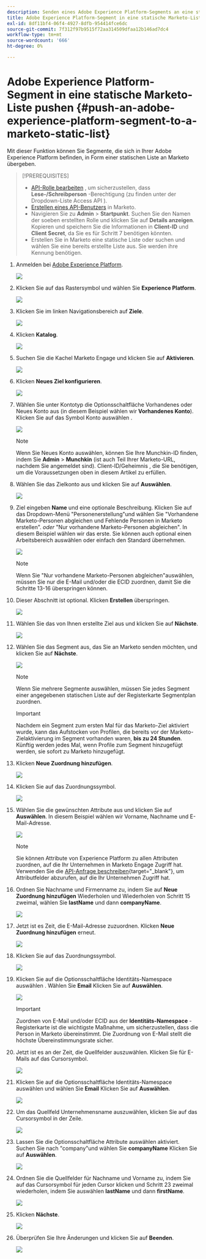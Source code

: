 ```yaml
---
description: Senden eines Adobe Experience Platform-Segments an eine statische Marketo-Liste - Marketo-Dokumente - Produktdokumentation
title: Adobe Experience Platform-Segment in eine statische Marketo-Liste pushen
exl-id: 8df11bf4-06f4-4927-8dfb-954414fce6dc
source-git-commit: 7f312f97b9515f72aa314509dfaa12b146ad7dc4
workflow-type: tm+mt
source-wordcount: '666'
ht-degree: 0%

---
```


# Adobe Experience Platform-Segment in eine statische Marketo-Liste pushen {#push-an-adobe-experience-platform-segment-to-a-marketo-static-list}

Mit dieser Funktion können Sie Segmente, die sich in Ihrer Adobe Experience Platform befinden, in Form einer statischen Liste an Marketo übergeben.

>[!PREREQUISITES]
>
>* [API-Rolle bearbeiten](/help/marketo/product-docs/administration/users-and-roles/create-delete-edit-and-change-a-user-role.md#edit-an-existing-role) , um sicherzustellen, dass **Lese-/Schreibperson** -Berechtigung (zu finden unter der Dropdown-Liste Access API ).
>* [Erstellen eines API-Benutzers](/help/marketo/product-docs/administration/users-and-roles/create-an-api-only-user.md) in Marketo.
>* Navigieren Sie zu **Admin** > **Startpunkt**. Suchen Sie den Namen der soeben erstellten Rolle und klicken Sie auf **Details anzeigen**. Kopieren und speichern Sie die Informationen in **Client-ID** und **Client Secret**, da Sie es für Schritt 7 benötigen könnten.
>* Erstellen Sie in Marketo eine statische Liste oder suchen und wählen Sie eine bereits erstellte Liste aus. Sie werden ihre Kennung benötigen.


1. Anmelden bei [Adobe Experience Platform](https://experience.adobe.com/).

   ![](assets/push-an-adobe-experience-platform-segment-1.png)

1. Klicken Sie auf das Rastersymbol und wählen Sie **Experience Platform**.

   ![](assets/push-an-adobe-experience-platform-segment-2.png)

1. Klicken Sie im linken Navigationsbereich auf **Ziele**.

   ![](assets/push-an-adobe-experience-platform-segment-3.png)

1. Klicken **Katalog**.

   ![](assets/push-an-adobe-experience-platform-segment-4.png)

1. Suchen Sie die Kachel Marketo Engage und klicken Sie auf **Aktivieren**.

   ![](assets/push-an-adobe-experience-platform-segment-5.png)

1. Klicken **Neues Ziel konfigurieren**.

   ![](assets/push-an-adobe-experience-platform-segment-6.png)


1. Wählen Sie unter Kontotyp die Optionsschaltfläche Vorhandenes oder Neues Konto aus (in diesem Beispiel wählen wir **Vorhandenes Konto**). Klicken Sie auf das Symbol Konto auswählen .

   ![](assets/push-an-adobe-experience-platform-segment-7.png)

   >[!NOTE]
   >
   >Wenn Sie Neues Konto auswählen, können Sie Ihre Munchkin-ID finden, indem Sie **Admin** > **Munchkin** (ist auch Teil Ihrer Marketo-URL, nachdem Sie angemeldet sind). Client-ID/Geheimnis , die Sie benötigen, um die Voraussetzungen oben in diesem Artikel zu erfüllen.

1. Wählen Sie das Zielkonto aus und klicken Sie auf **Auswählen**.

   ![](assets/push-an-adobe-experience-platform-segment-8.png)

1. Ziel eingeben **Name** und eine optionale Beschreibung. Klicken Sie auf das Dropdown-Menü &quot;Personenerstellung&quot;und wählen Sie &quot;Vorhandene Marketo-Personen abgleichen und Fehlende Personen in Marketo erstellen&quot;. _oder_ &quot;Nur vorhandene Marketo-Personen abgleichen&quot;. In diesem Beispiel wählen wir das erste. Sie können auch optional einen Arbeitsbereich auswählen oder einfach den Standard übernehmen.

   ![](assets/push-an-adobe-experience-platform-segment-9.png)

   >[!NOTE]
   >
   >Wenn Sie &quot;Nur vorhandene Marketo-Personen abgleichen&quot;auswählen, müssen Sie nur die E-Mail und/oder die ECID zuordnen, damit Sie die Schritte 13-16 überspringen können.

1. Dieser Abschnitt ist optional. Klicken **Erstellen** überspringen.

   ![](assets/push-an-adobe-experience-platform-segment-10.png)

1. Wählen Sie das von Ihnen erstellte Ziel aus und klicken Sie auf **Nächste**.

   ![](assets/push-an-adobe-experience-platform-segment-11.png)

1. Wählen Sie das Segment aus, das Sie an Marketo senden möchten, und klicken Sie auf **Nächste**.

   ![](assets/push-an-adobe-experience-platform-segment-12.png)

   >[!NOTE]
   >
   >Wenn Sie mehrere Segmente auswählen, müssen Sie jedes Segment einer angegebenen statischen Liste auf der Registerkarte Segmentplan zuordnen.

   >[!IMPORTANT]
   >
   >Nachdem ein Segment zum ersten Mal für das Marketo-Ziel aktiviert wurde, kann das Aufstocken von Profilen, die bereits vor der Marketo-Zielaktivierung im Segment vorhanden waren, **bis zu 24 Stunden**. Künftig werden jedes Mal, wenn Profile zum Segment hinzugefügt werden, sie sofort zu Marketo hinzugefügt.

1. Klicken **Neue Zuordnung hinzufügen**.

   ![](assets/push-an-adobe-experience-platform-segment-13.png)

1. Klicken Sie auf das Zuordnungssymbol.

   ![](assets/push-an-adobe-experience-platform-segment-14.png)

1. Wählen Sie die gewünschten Attribute aus und klicken Sie auf **Auswählen**. In diesem Beispiel wählen wir Vorname, Nachname und E-Mail-Adresse.

   ![](assets/push-an-adobe-experience-platform-segment-15.png)

   >[!NOTE]
   >
   >Sie können Attribute von Experience Platform zu allen Attributen zuordnen, auf die Ihr Unternehmen in Marketo Engage Zugriff hat. Verwenden Sie die [API-Anfrage beschreiben](https://developers.marketo.com/rest-api/lead-database/leads/#describe){target=&quot;_blank&quot;}, um Attributfelder abzurufen, auf die Ihr Unternehmen Zugriff hat.

1. Ordnen Sie Nachname und Firmenname zu, indem Sie auf **Neue Zuordnung hinzufügen** Wiederholen und Wiederholen von Schritt 15 zweimal, wählen Sie **lastName** und dann **companyName**.

   ![](assets/push-an-adobe-experience-platform-segment-16.png)

1. Jetzt ist es Zeit, die E-Mail-Adresse zuzuordnen. Klicken **Neue Zuordnung hinzufügen** erneut.

   ![](assets/push-an-adobe-experience-platform-segment-17.png)

1. Klicken Sie auf das Zuordnungssymbol.

   ![](assets/push-an-adobe-experience-platform-segment-18.png)

1. Klicken Sie auf die Optionsschaltfläche Identitäts-Namespace auswählen . Wählen Sie  **Email** Klicken Sie auf **Auswählen**.

   ![](assets/push-an-adobe-experience-platform-segment-19.png)

   >[!IMPORTANT]
   >
   >Zuordnen von E-Mail und/oder ECID aus der **Identitäts-Namespace** -Registerkarte ist die wichtigste Maßnahme, um sicherzustellen, dass die Person in Marketo übereinstimmt. Die Zuordnung von E-Mail stellt die höchste Übereinstimmungsrate sicher.

1. Jetzt ist es an der Zeit, die Quellfelder auszuwählen. Klicken Sie für E-Mails auf das Cursorsymbol.

   ![](assets/push-an-adobe-experience-platform-segment-20.png)

1. Klicken Sie auf die Optionsschaltfläche Identitäts-Namespace auswählen und wählen Sie **Email** Klicken Sie auf **Auswählen**.

   ![](assets/push-an-adobe-experience-platform-segment-21.png)

1. Um das Quellfeld Unternehmensname auszuwählen, klicken Sie auf das Cursorsymbol in der Zeile.

   ![](assets/push-an-adobe-experience-platform-segment-22.png)

1. Lassen Sie die Optionsschaltfläche Attribute auswählen aktiviert. Suchen Sie nach &quot;company&quot;und wählen Sie **companyName** Klicken Sie auf **Auswählen**.

   ![](assets/push-an-adobe-experience-platform-segment-23.png)

1. Ordnen Sie die Quellfelder für Nachname und Vorname zu, indem Sie auf das Cursorsymbol für jeden Cursor klicken und Schritt 23 zweimal wiederholen, indem Sie auswählen **lastName** und dann **firstName**.

   ![](assets/push-an-adobe-experience-platform-segment-24.png)

1. Klicken **Nächste**.

   ![](assets/push-an-adobe-experience-platform-segment-25.png)

1. Überprüfen Sie Ihre Änderungen und klicken Sie auf **Beenden**.

   ![](assets/push-an-adobe-experience-platform-segment-26.png)
